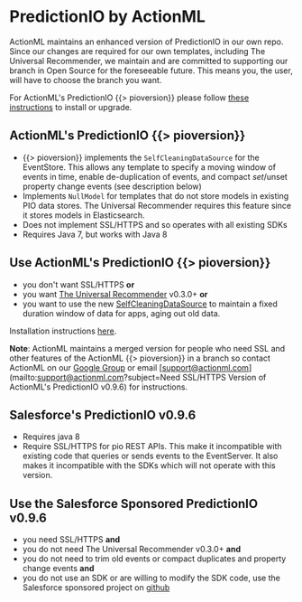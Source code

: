 # PredictionIO by ActionML

ActionML maintains an enhanced version of PredictionIO in our own repo. Since our changes are required for our own templates, including The Universal Recommender, we maintain and are committed to supporting our branch in Open Source for the foreseeable future. This means you, the user, will have to choose the branch you want.

For ActionML's PredictionIO {{> pioversion}} please follow [these instructions](/docs/install) to install or upgrade. 

## ActionML's PredictionIO {{> pioversion}}

 - {{> pioversion}} implements the `SelfCleaningDataSource` for the EventStore. This allows any template to specify a moving window of events in time, enable de-duplication of events, and compact $set/$unset property change events (see description below)
 - Implements `NullModel` for templates that do not store models in existing PIO data stores. The Universal Recommender requires this feature since it stores models in Elasticsearch.
 - Does not implement SSL/HTTPS and so operates with all existing SDKs
 - Requires Java 7, but works with Java 8

## Use ActionML's PredictionIO {{> pioversion}}

- you don't want SSL/HTTPS **or** 
- you want [The Universal Recommender](/docs/ur) v0.3.0+ **or** 
- you want to use the new [SelfCleaningDataSource](/docs/pio_versions) to maintain a fixed duration window of data for apps, aging out old data.

Installation instructions [here](install).

**Note**: ActionML maintains a merged version for people who need SSL and other features of the ActionML {{> pioversion}} in a branch so contact ActionML on our [Google Group](https://groups.google.com/forum/#!forum/actionml-user) or email [support@actionml.com](mailto:support@actionml.com?subject=Need SSL/HTTPS Version of ActionML's PredictionIO v0.9.6) for instructions.

## Salesforce's PredictionIO v0.9.6

 - Requires java 8
 - Require SSL/HTTPS for pio REST APIs. This make it incompatible with existing code that queries or sends events to the EventServer. It also makes it incompatible with the SDKs which will not operate with this version.

## Use the Salesforce Sponsored PredictionIO v0.9.6

- you need SSL/HTTPS **and** 
- you do not need The Universal Recommender v0.3.0+ **and** 
- you do not need to trim old events or compact duplicates and property change events **and**
- you do not use an SDK or are willing to modify the SDK code, use the Salesforce sponsored project on [github](https://github.com/PredictionIO/PredictionIO)
